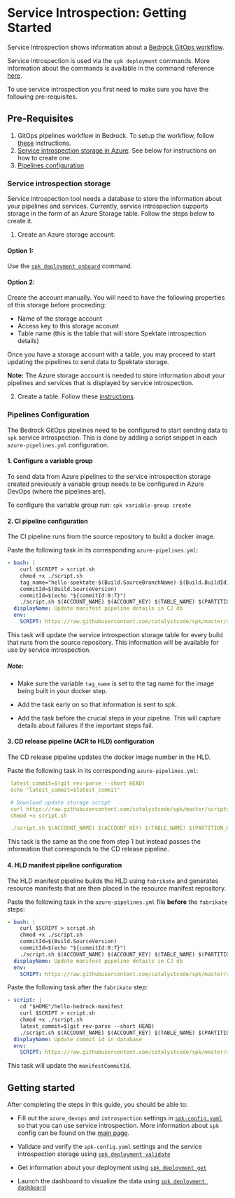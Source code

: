 # Service Introspection: Getting Started

Service Introspection shows information about a
[Bedrock GitOps workflow](https://github.com/microsoft/bedrock/tree/master/gitops).

Service introspection is used via the `spk deployment` commands. More
information about the commands is available in the command reference
[here](https://github.com/CatalystCode/spk/blob/master/docs/service-introspection.md).

To use service introspection you first need to make sure you have the following
pre-requisites.

## Pre-Requisites

1. GitOps pipelines workflow in Bedrock. To setup the workflow, follow
   [these](https://github.com/microsoft/bedrock/tree/master/gitops)
   instructions.
2. [Service introspection storage in Azure](#service-introspection-storage). See
   below for instructions on how to create one.
3. [Pipelines configuration](#pipelines-configuration)

### Service introspection storage

Service introspection tool needs a database to store the information about your
pipelines and services. Currently, service introspection supports storage in the
form of an Azure Storage table. Follow the steps below to create it.

1. Create an Azure storage account:

#### Option 1:

Use the
[`spk deployment onboard`](https://github.com/CatalystCode/spk/blob/master/docs/service-introspection.md#onboard)
command.

#### Option 2:

Create the account manually. You will need to have the following properties of
this storage before proceeding:

- Name of the storage account
- Access key to this storage account
- Table name (this is the table that will store Spektate introspection details)

Once you have a storage account with a table, you may proceed to start updating
the pipelines to send data to Spektate storage.

**Note:** The Azure storage account is needed to store information about your
pipelines and services that is displayed by service introspection.

2. Create a table. Follow these
   [instructions](https://docs.microsoft.com/en-us/azure/storage/tables/table-storage-quickstart-portal).

### Pipelines Configuration

The Bedrock GitOps pipelines need to be configured to start sending data to
`spk` service introspection. This is done by adding a script snippet in each
`azure-pipelines.yml` configuration.

#### 1. Configure a variable group

To send data from Azure pipelines to the service introspection storage created
previously a variable group needs to be configured in Azure DevOps (where the
pipelines are).

To configure the variable group run: `spk variable-group create`

#### 2. CI pipeline configuration

The CI pipeline runs from the source repository to build a docker image.

Paste the following task in its corresponding `azure-pipelines.yml`:

```yaml
- bash: |
    curl $SCRIPT > script.sh
    chmod +x ./script.sh
    tag_name="hello-spektate-$(Build.SourceBranchName)-$(Build.BuildId)"
    commitId=$(Build.SourceVersion)
    commitId=$(echo "${commitId:0:7}")
    ./script.sh $(ACCOUNT_NAME) $(ACCOUNT_KEY) $(TABLE_NAME) $(PARTITION_KEY) p1 $(Build.BuildId) imageTag $tag_name commitId $commitId service $(Build.Repository.Name)
  displayName: Update manifest pipeline details in CJ db
  env:
    SCRIPT: https://raw.githubusercontent.com/catalystcode/spk/master/scripts/update_introspection.sh
```

This task will update the service introspection storage table for every build
that runs from the source repository. This information will be available for use
by service introspection.

##### Note:

- Make sure the variable `tag_name` is set to the tag name for the image being
  built in your docker step.

- Add the task early on so that information is sent to spk.

- Add the task before the crucial steps in your pipeline. This will capture
  details about failures if the important steps fail.

#### 3. CD release pipeline (ACR to HLD) configuration

The CD release pipeline updates the docker image number in the HLD.

Paste the following task in its corresponding `azure-pipelines.yml`:

```yaml
 latest_commit=$(git rev-parse --short HEAD)
 echo "latest_commit=$latest_commit"

 # Download update storage script
 curl https://raw.githubusercontent.com/catalystcode/spk/master/scripts/update_introspection.sh > script.sh
 chmod +x script.sh

 ./script.sh $(ACCOUNT_NAME) $(ACCOUNT_KEY) $(TABLE_NAME) $(PARTITION_KEY) imageTag $(Build.BuildId) p2 $(Release.ReleaseId) hldCommitId $latest_commit env $(Release.EnvironmentName)
```

This task is the same as the one from step 1 but instead passes the information
that corresponds to the CD release pipeline.

#### 4. HLD manifest pipeline configuration

The HLD manifest pipeline builds the HLD using `fabrikate` and generates
resource manifests that are then placed in the resource manifest repository.

Paste the following task in the `azure-pipelines.yml` file **before** the
`fabrikate` steps:

```yaml
- bash: |
    curl $SCRIPT > script.sh
    chmod +x ./script.sh
    commitId=$(Build.SourceVersion)
    commitId=$(echo "${commitId:0:7}")
    ./script.sh $(ACCOUNT_NAME) $(ACCOUNT_KEY) $(TABLE_NAME) $(PARTITION_KEY) hldCommitId $commitId p3 $(Build.BuildId)
  displayName: Update manifest pipeline details in CJ db
  env:
    SCRIPT: https://raw.githubusercontent.com/catalystcode/spk/master/scripts/update_introspection.sh
```

Paste the following task after the `fabrikate` step:

```yaml
- script: |
    cd "$HOME"/hello-bedrock-manifest
    curl $SCRIPT > script.sh
    chmod +x ./script.sh
    latest_commit=$(git rev-parse --short HEAD)
    ./script.sh $(ACCOUNT_NAME) $(ACCOUNT_KEY) $(TABLE_NAME) $(PARTITION_KEY) p3 $(Build.BuildId) manifestCommitId $latest_commit
  displayName: Update commit id in database
  env:
    SCRIPT: https://raw.githubusercontent.com/catalystcode/spk/master/scripts/update_introspection.sh
```

This task will update the `manifestCommitId`.

## Getting started

After completing the steps in this guide, you should be able to:

- Fill out the `azure_devops` and `introspection` settings in
  [`spk-config.yaml`](https://github.com/CatalystCode/spk/blob/master/spk-config.yaml)
  so that you can use service introspection. More information about `spk` config
  can be found on the [main page](https://github.com/catalystcode/spk).

- Validate and verify the `spk-config.yaml` settings and the service
  introspection storage using
  [`spk deployment validate`](https://github.com/CatalystCode/spk/blob/master/docs/service-introspection.md#validate)

- Get information about your deployment using
  [`spk deployment get`](https://github.com/CatalystCode/spk/blob/master/docs/service-introspection.md#get)

- Launch the dashboard to visualize the data using
  [`spk deployment dashboard`](https://github.com/CatalystCode/spk/blob/master/docs/service-introspection.md#dashboard)
